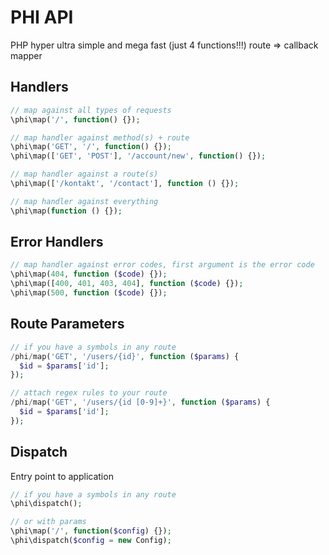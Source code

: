 # PHI API

PHP hyper ultra simple and mega fast (just 4 functions!!!) route => callback mapper

## Handlers

```php
// map against all types of requests
\phi\map('/', function() {});

// map handler against method(s) + route
\phi\map('GET', '/', function() {});
\phi\map(['GET', 'POST'], '/account/new', function() {});

// map handler against a route(s)
\phi\map(['/kontakt', '/contact'], function () {});

// map handler against everything
\phi\map(function () {});
```

## Error Handlers

```php
// map handler against error codes, first argument is the error code
\phi\map(404, function ($code) {});
\phi\map([400, 401, 403, 404], function ($code) {});
\phi\map(500, function ($code) {});
```

## Route Parameters

```php
// if you have a symbols in any route
/phi/map('GET', '/users/{id}', function ($params) {
  $id = $params['id'];
});

// attach regex rules to your route 
/phi/map('GET', '/users/{id [0-9]+}', function ($params) {
  $id = $params['id'];
});

```

## Dispatch

Entry point to application

```php
// if you have a symbols in any route
\phi\dispatch();

// or with params
\phi\map('/', function($config) {});
\phi\dispatch($config = new Config);
```
